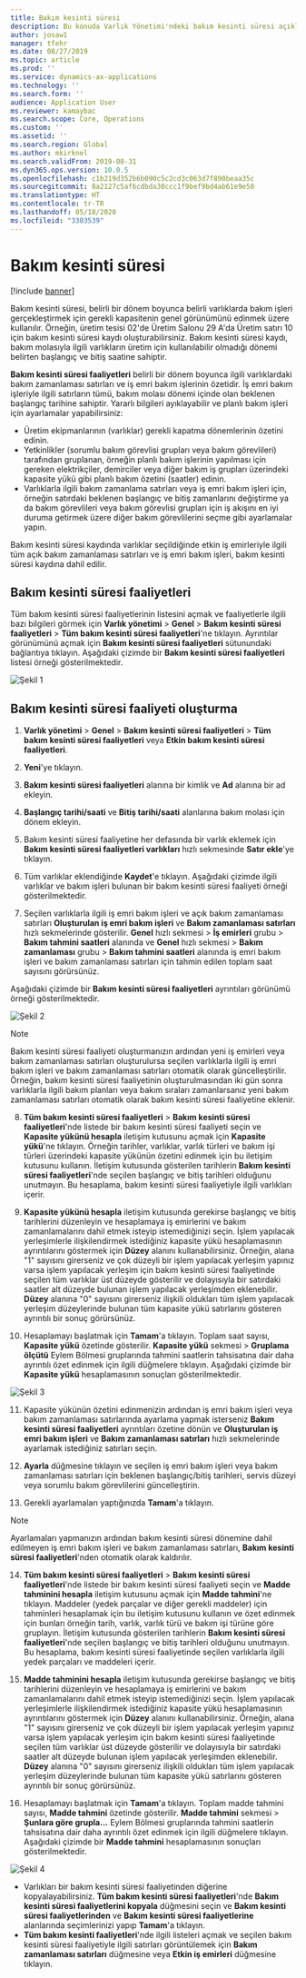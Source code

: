 ```yaml
---
title: Bakım kesinti süresi
description: Bu konuda Varlık Yönetimi'ndeki bakım kesinti süresi açıklanmaktadır.
author: josaw1
manager: tfehr
ms.date: 08/27/2019
ms.topic: article
ms.prod: ''
ms.service: dynamics-ax-applications
ms.technology: ''
ms.search.form: ''
audience: Application User
ms.reviewer: kamaybac
ms.search.scope: Core, Operations
ms.custom: ''
ms.assetid: ''
ms.search.region: Global
ms.author: mkirknel
ms.search.validFrom: 2019-08-31
ms.dyn365.ops.version: 10.0.5
ms.openlocfilehash: c1b219d352b6b090c5c2cd3c063d7f890beaa35c
ms.sourcegitcommit: 8a2127c5af6cdbda30ccc1f9bef9bd4ab61e9e50
ms.translationtype: HT
ms.contentlocale: tr-TR
ms.lasthandoff: 05/18/2020
ms.locfileid: "3383539"
---
```

# <a name="maintenance-downtime"></a>Bakım kesinti süresi

[!include [banner](../../includes/banner.md)]

 

Bakım kesinti süresi, belirli bir dönem boyunca belirli varlıklarda bakım işleri gerçekleştirmek için gerekli kapasitenin genel görünümünü edinmek üzere kullanılır. Örneğin, üretim tesisi 02'de Üretim Salonu 29 A'da Üretim satırı 10 için bakım kesinti süresi kaydı oluşturabilirsiniz. Bakım kesinti süresi kaydı, bakım molasıyla ilgili varlıkların üretim için kullanılabilir olmadığı dönemi belirten başlangıç ve bitiş saatine sahiptir.

**Bakım kesinti süresi faaliyetleri** belirli bir dönem boyunca ilgili varlıklardaki bakım zamanlaması satırları ve iş emri bakım işlerinin özetidir. İş emri bakım işleriyle ilgili satırların tümü, bakım molası dönemi içinde olan beklenen başlangıç tarihine sahiptir. Yararlı bilgileri ayıklayabilir ve planlı bakım işleri için ayarlamalar yapabilirsiniz:

- Üretim ekipmanlarının (varlıklar) gerekli kapatma dönemlerinin özetini edinin.  
- Yetkinlikler (sorumlu bakım görevlisi grupları veya bakım görevlileri) tarafından gruplanan, örneğin planlı bakım işlerinin yapılması için gereken elektrikçiler, demirciler veya diğer bakım iş grupları üzerindeki kapasite yükü gibi planlı bakım özetini (saatler) edinin.  
- Varlıklarla ilgili bakım zamanlama satırları veya iş emri bakım işleri için, örneğin satırdaki beklenen başlangıç ve bitiş zamanlarını değiştirme ya da bakım görevlileri veya bakım görevlisi grupları için iş akışını en iyi duruma getirmek üzere diğer bakım görevlilerini seçme gibi ayarlamalar yapın.

Bakım kesinti süresi kaydında varlıklar seçildiğinde etkin iş emirleriyle ilgili tüm açık bakım zamanlaması satırları ve iş emri bakım işleri, bakım kesinti süresi kaydına dahil edilir.

## <a name="maintenance-downtime-activities"></a>Bakım kesinti süresi faaliyetleri

Tüm bakım kesinti süresi faaliyetlerinin listesini açmak ve faaliyetlerle ilgili bazı bilgileri görmek için **Varlık yönetimi** > **Genel** > **Bakım kesinti süresi faaliyetleri** > **Tüm bakım kesinti süresi faaliyetleri**'ne tıklayın. Ayrıntılar görünümünü açmak için **Bakım kesinti süresi faaliyetleri** sütunundaki bağlantıya tıklayın. Aşağıdaki çizimde bir **Bakım kesinti süresi faaliyetleri** listesi örneği gösterilmektedir.

![Şekil 1](media/19-preventive-maintenance.png)


## <a name="create-a-maintenance-downtime-activity"></a>Bakım kesinti süresi faaliyeti oluşturma

1. **Varlık yönetimi** > **Genel** > **Bakım kesinti süresi faaliyetleri** > **Tüm bakım kesinti süresi faaliyetleri** veya **Etkin bakım kesinti süresi faaliyetleri**.

2. **Yeni**'ye tıklayın.

3. **Bakım kesinti süresi faaliyetleri** alanına bir kimlik ve **Ad** alanına bir ad ekleyin.

4. **Başlangıç tarihi/saati** ve **Bitiş tarihi/saati** alanlarına bakım molası için dönem ekleyin.

5. Bakım kesinti süresi faaliyetine her defasında bir varlık eklemek için **Bakım kesinti süresi faaliyetleri varlıkları** hızlı sekmesinde **Satır ekle**'ye tıklayın.

6. Tüm varlıklar eklendiğinde **Kaydet**'e tıklayın. Aşağıdaki çizimde ilgili varlıklar ve bakım işleri bulunan bir bakım kesinti süresi faaliyeti örneği gösterilmektedir.

7. Seçilen varlıklarla ilgili iş emri bakım işleri ve açık bakım zamanlaması satırları **Oluşturulan iş emri bakım işleri** ve **Bakım zamanlaması satırları** hızlı sekmelerinde gösterilir. **Genel** hızlı sekmesi > **İş emirleri** grubu > **Bakım tahmini saatleri** alanında ve **Genel** hızlı sekmesi > **Bakım zamanlaması** grubu > **Bakım tahmini saatleri** alanında iş emri bakım işleri ve bakım zamanlaması satırları için tahmin edilen toplam saat sayısını görürsünüz.

Aşağıdaki çizimde bir **Bakım kesinti süresi faaliyetleri** ayrıntıları görünümü örneği gösterilmektedir.

![Şekil 2](media/20-preventive-maintenance.png)

>[!NOTE]
>Bakım kesinti süresi faaliyeti oluşturmanızın ardından yeni iş emirleri veya bakım zamanlaması satırları oluşturulursa seçilen varlıklarla ilgili iş emri bakım işleri ve bakım zamanlaması satırları otomatik olarak güncelleştirilir. Örneğin, bakım kesinti süresi faaliyetinin oluşturulmasından iki gün sonra varlıklarla ilgili bakım planları veya bakım sıraları zamanlarsanız yeni bakım zamanlaması satırları otomatik olarak bakım kesinti süresi faaliyetine eklenir.

8. **Tüm bakım kesinti süresi faaliyetleri** > **Bakım kesinti süresi faaliyetleri**'nde listede bir bakım kesinti süresi faaliyeti seçin ve **Kapasite yükünü hesapla** iletişim kutusunu açmak için **Kapasite yükü**'ne tıklayın. Örneğin tarihler, varlıklar, varlık türleri ve bakım işi türleri üzerindeki kapasite yükünün özetini edinmek için bu iletişim kutusunu kullanın. İletişim kutusunda gösterilen tarihlerin **Bakım kesinti süresi faaliyetleri**'nde seçilen başlangıç ve bitiş tarihleri olduğunu unutmayın. Bu hesaplama, bakım kesinti süresi faaliyetiyle ilgili varlıkları içerir.

9. **Kapasite yükünü hesapla** iletişim kutusunda gerekirse başlangıç ve bitiş tarihlerini düzenleyin ve hesaplamaya iş emirlerini ve bakım zamanlamalarını dahil etmek isteyip istemediğinizi seçin. İşlem yapılacak yerleşimlerle ilişkilendirmek istediğiniz kapasite yükü hesaplamasının ayrıntılarını göstermek için **Düzey** alanını kullanabilirsiniz. Örneğin, alana "1" sayısını girerseniz ve çok düzeyli bir işlem yapılacak yerleşim yapınız varsa işlem yapılacak yerleşim için bakım kesinti süresi faaliyetinde seçilen tüm varlıklar üst düzeyde gösterilir ve dolayısıyla bir satırdaki saatler alt düzeyde bulunan işlem yapılacak yerleşimden eklenebilir. **Düzey** alanına "0" sayısını girerseniz ilişkili oldukları tüm işlem yapılacak yerleşim düzeylerinde bulunan tüm kapasite yükü satırlarını gösteren ayrıntılı bir sonuç görürsünüz.

10. Hesaplamayı başlatmak için **Tamam**'a tıklayın. Toplam saat sayısı, **Kapasite yükü** özetinde gösterilir. **Kapasite yükü** sekmesi > **Gruplama ölçütü** Eylem Bölmesi gruplarında tahmini saatlerin tahsisatına dair daha ayrıntılı özet edinmek için ilgili düğmelere tıklayın. Aşağıdaki çizimde bir **Kapasite yükü** hesaplamasının sonuçları gösterilmektedir.

![Şekil 3](media/21-preventive-maintenance.png)

11. Kapasite yükünün özetini edinmenizin ardından iş emri bakım işleri veya bakım zamanlaması satırlarında ayarlama yapmak isterseniz **Bakım kesinti süresi faaliyetleri** ayrıntıları özetine dönün ve **Oluşturulan iş emri bakım işleri** ve **Bakım zamanlaması satırları** hızlı sekmelerinde ayarlamak istediğiniz satırları seçin.

12. **Ayarla** düğmesine tıklayın ve seçilen iş emri bakım işleri veya bakım zamanlaması satırları için beklenen başlangıç/bitiş tarihleri, servis düzeyi veya sorumlu bakım görevlilerini güncelleştirin.

13. Gerekli ayarlamaları yaptığınızda **Tamam**'a tıklayın. 

>[!NOTE]
>Ayarlamaları yapmanızın ardından bakım kesinti süresi dönemine dahil edilmeyen iş emri bakım işleri ve bakım zamanlaması satırları, **Bakım kesinti süresi faaliyetleri**'nden otomatik olarak kaldırılır.

14. **Tüm bakım kesinti süresi faaliyetleri** > **Bakım kesinti süresi faaliyetleri**'nde listede bir bakım kesinti süresi faaliyeti seçin ve **Madde tahminini hesapla** iletişim kutusunu açmak için **Madde tahmini**'ne tıklayın. Maddeler (yedek parçalar ve diğer gerekli maddeler) için tahminleri hesaplamak için bu iletişim kutusunu kullanın ve özet edinmek için bunları örneğin tarih, varlık, varlık türü ve bakım işi türüne göre gruplayın. İletişim kutusunda gösterilen tarihlerin **Bakım kesinti süresi faaliyetleri**'nde seçilen başlangıç ve bitiş tarihleri olduğunu unutmayın. Bu hesaplama, bakım kesinti süresi faaliyetinde seçilen varlıklarla ilgili yedek parçaları ve maddeleri içerir.

15. **Madde tahminini hesapla** iletişim kutusunda gerekirse başlangıç ve bitiş tarihlerini düzenleyin ve hesaplamaya iş emirlerini ve bakım zamanlamalarını dahil etmek isteyip istemediğinizi seçin. İşlem yapılacak yerleşimlerle ilişkilendirmek istediğiniz kapasite yükü hesaplamasının ayrıntılarını göstermek için **Düzey** alanını kullanabilirsiniz. Örneğin, alana "1" sayısını girerseniz ve çok düzeyli bir işlem yapılacak yerleşim yapınız varsa işlem yapılacak yerleşim için bakım kesinti süresi faaliyetinde seçilen tüm varlıklar üst düzeyde gösterilir ve dolayısıyla bir satırdaki saatler alt düzeyde bulunan işlem yapılacak yerleşimden eklenebilir. **Düzey** alanına "0" sayısını girerseniz ilişkili oldukları tüm işlem yapılacak yerleşim düzeylerinde bulunan tüm kapasite yükü satırlarını gösteren ayrıntılı bir sonuç görürsünüz.

16. Hesaplamayı başlatmak için **Tamam**'a tıklayın. Toplam madde tahmini sayısı, **Madde tahmini** özetinde gösterilir. **Madde tahmini** sekmesi > **Şunlara göre grupla...** Eylem Bölmesi gruplarında tahmini saatlerin tahsisatına dair daha ayrıntılı özet edinmek için ilgili düğmelere tıklayın. Aşağıdaki çizimde bir **Madde tahmini** hesaplamasının sonuçları gösterilmektedir.

![Şekil 4](media/22-preventive-maintenance.png)

- Varlıkları bir bakım kesinti süresi faaliyetinden diğerine kopyalayabilirsiniz. **Tüm bakım kesinti süresi faaliyetleri**'nde **Bakım kesinti süresi faaliyetlerini kopyala** düğmesini seçin ve **Bakım kesinti süresi faaliyetlerinden** ve **Bakım kesinti süresi faaliyetlerine** alanlarında seçimlerinizi yapıp **Tamam**'a tıklayın.
- **Tüm bakım kesinti faaliyetleri**'nde ilgili listeleri açmak ve seçilen bakım kesinti süresi faaliyetiyle ilgili satırları görüntülemek için **Bakım zamanlaması satırları** düğmesine veya **Etkin iş emirleri** düğmesine tıklayın.

